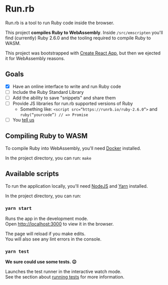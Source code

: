 # Run.rb

Run.rb is a tool to run Ruby code inside the browser.

This project **compiles Ruby to WebAssembly**. Inside `/src/emscripten` you'll find (currently) Ruby 2.6.0 and the tooling required to compile Ruby to WASM.

This project was bootstrapped with [Create React App](https://github.com/facebook/create-react-app), but then we ejected it for WebAssembly reasons.

## Goals

- [x] Have an online interface to write and run Ruby code
- [ ] Include the Ruby Standard Library
- [ ] Add the ability to save "snippets" and share them
- [ ] Provide JS libraries for run.rb supported versions of Ruby
  - Something like: `<script src=“https://runrb.io/ruby-2.6.0”>` and `ruby(“yourcode”) // => Promise`
- [ ] You [tell us](https://github.com/jasoncharnes/run.rb/issues/new)

## Compiling Ruby to WASM

To compile Ruby into WebAssembly, you'll need [Docker](https://www.docker.com/products/docker-desktop) installed.

In the project directory, you can run: `make`

## Available scripts

To run the application locally, you'll need [NodeJS](http://nodejs.org) and [Yarn](http://yarnpkg.com) installed.

In the project directory, you can run:

### `yarn start`

Runs the app in the development mode.<br>
Open [http://localhost:3000](http://localhost:3000) to view it in the browser.

The page will reload if you make edits.<br>
You will also see any lint errors in the console.

### `yarn test`

**We sure could use some tests. 😉**

Launches the test runner in the interactive watch mode.<br>
See the section about [running tests](https://facebook.github.io/create-react-app/docs/running-tests) for more information.
